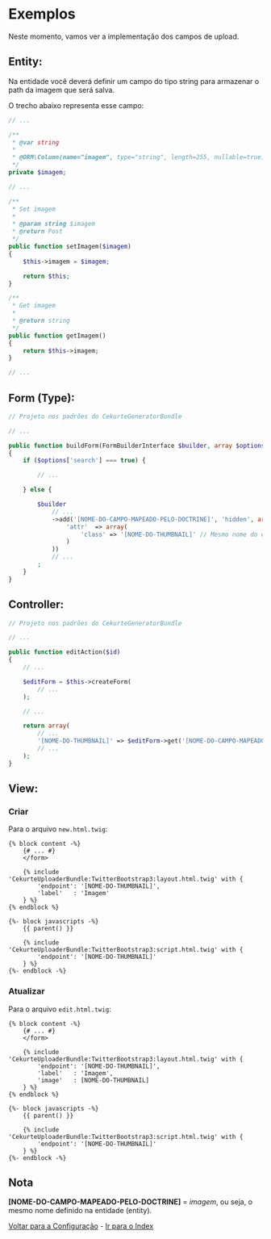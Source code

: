 # Exemplos

Neste momento, vamos ver a implementação dos campos de upload.

## Entity:

Na entidade você deverá definir um campo do tipo string para armazenar o path da imagem que será salva.

O trecho abaixo representa esse campo:

```php
// ...

/**
 * @var string
 *
 * @ORM\Column(name="imagem", type="string", length=255, nullable=true)
 */
private $imagem;

// ...

/**
 * Set imagem
 *
 * @param string $imagem
 * @return Post
 */
public function setImagem($imagem)
{
    $this->imagem = $imagem;

    return $this;
}

/**
 * Get imagem
 *
 * @return string
 */
public function getImagem()
{
    return $this->imagem;
}

// ...
```

## Form (Type):

```php
// Projeto nos padrões do CekurteGeneratorBundle

// ...

public function buildForm(FormBuilderInterface $builder, array $options)
{
    if ($options['search'] === true) {

        // ...

    } else {

        $builder
            // ...
            ->add('[NOME-DO-CAMPO-MAPEADO-PELO-DOCTRINE]', 'hidden', array(
                'attr'  => array(
                    'class' => '[NOME-DO-THUMBNAIL]' // Mesmo nome do endpoint
                )
            ))
            // ...
        ;
    }
}
```

## Controller:

```php
// Projeto nos padrões do CekurteGeneratorBundle

// ...

public function editAction($id)
{
    // ...

    $editForm = $this->createForm(
        // ...
    );

    // ...

    return array(
        // ...
        '[NOME-DO-THUMBNAIL]' => $editForm->get('[NOME-DO-CAMPO-MAPEADO-PELO-DOCTRINE]')->getData(),
        // ...
    );
}
```

## View:

### Criar

Para o arquivo `new.html.twig`:

```twig
{% block content -%}
    {# ... #}
    </form>

    {% include 'CekurteUploaderBundle:TwitterBootstrap3:layout.html.twig' with {
        'endpoint': '[NOME-DO-THUMBNAIL]',
        'label'   : 'Imagem'
    } %}
{% endblock %}

{%- block javascripts -%}
    {{ parent() }}

    {% include 'CekurteUploaderBundle:TwitterBootstrap3:script.html.twig' with {
        'endpoint': '[NOME-DO-THUMBNAIL]'
    } %}
{%- endblock -%}
```

### Atualizar

Para o arquivo `edit.html.twig`:

```twig
{% block content -%}
    {# ... #}
    </form>

    {% include 'CekurteUploaderBundle:TwitterBootstrap3:layout.html.twig' with {
        'endpoint': '[NOME-DO-THUMBNAIL]',
        'label'   : 'Imagem',
        'image'   : [NOME-DO-THUMBNAIL]
    } %}
{% endblock %}

{%- block javascripts -%}
    {{ parent() }}

    {% include 'CekurteUploaderBundle:TwitterBootstrap3:script.html.twig' with {
        'endpoint': '[NOME-DO-THUMBNAIL]'
    } %}
{%- endblock -%}
```

## Nota

**[NOME-DO-CAMPO-MAPEADO-PELO-DOCTRINE]** = *imagem*, ou seja, o mesmo nome definido na entidade (entity).

[Voltar para a Configuração](configuracao.md) - [Ir para o Index](index.md)